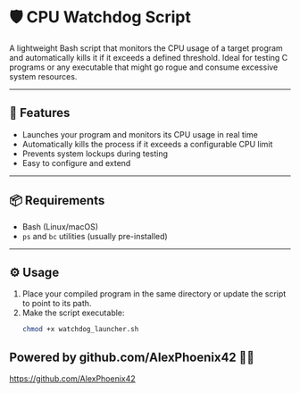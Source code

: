 # 🛡️ CPU Watchdog Script

A lightweight Bash script that monitors the CPU usage of a target program and automatically kills it if it exceeds a defined threshold. Ideal for testing C programs or any executable that might go rogue and consume excessive system resources.

---

## 🚀 Features

- Launches your program and monitors its CPU usage in real time
- Automatically kills the process if it exceeds a configurable CPU limit
- Prevents system lockups during testing
- Easy to configure and extend

---

## 📦 Requirements

- Bash (Linux/macOS)
- `ps` and `bc` utilities (usually pre-installed)

---

## ⚙️ Usage

1. Place your compiled program in the same directory or update the script to point to its path.
2. Make the script executable:
   ```bash
   chmod +x watchdog_launcher.sh

## Powered by github.com/AlexPhoenix42 🌈🚀
https://github.com/AlexPhoenix42

